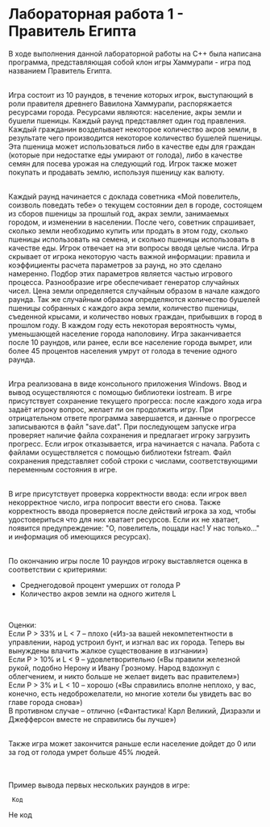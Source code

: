 # Лабораторная работа 1 - Правитель Египта

В ходе выполнения данной лабораторной работы на С++ была написана программа, представляющая собой клон игры Хаммурапи - игра под названием Правитель Египта.
  <br /><br />
  
Игра состоит из 10 раундов, в течение которых игрок, выступающий в роли правителя древнего Вавилона Хаммурапи, распоряжается ресурсами города. 
Ресурсами являются: население, акры земли и бушели пшеницы. Каждый раунд представляет один год правления. 
Каждый гражданин возделывает некоторое количество акров земли, в результате чего производится некоторое количество бушелей пшеницы. 
Эта пшеница может использоваться либо в качестве еды для граждан (которые при недостатке еды умирают от голода), либо в качестве семян для посева урожая на следующий год. Игрок также может покупать и продавать землю, используя пшеницу как валюту. 
  <br /><br />
  
Каждый раунд начинается с доклада советника «Мой повелитель, соизволь поведать тебе» о текущем состоянии дел в городе, состоящем из сборов пшеницы за прошлый год, 
акрах земли, занимаемых городом, и изменении в населении. После чего, советник спрашивает, сколько земли необходимо купить или продать в этом году, сколько пшеницы 
использовать на семена, и сколько пшеницы использовать в качестве еды. Игрок отвечает на эти вопросы вводя целые числа. Игра скрывает от игрока некоторую часть важной 
информации: правила и коэффициенты расчета параметров за раунд, но это сделано намеренно. Подбор этих параметров является частью игрового процесса. Разнообразие игре 
обеспечивает генератор случайных чисел. Цена земли определяется случайным образом в начале каждого раунда. Так же случайным образом определяются количество бушелей 
пшеницы собранных с каждого акра земли, количество пшеницы, съеденной крысами, и количество новых граждан, прибывших в город в прошлом году. В каждом году есть некоторая 
вероятность чумы, уменьшающей население города наполовину. Игра заканчивается после 10 раундов, или ранее, если все население города вымрет, или более 45 процентов 
населения умрут от голода в течение одного раунда.
  <br /><br />
  
Игра реализована в виде консольного приложения Windows. Ввод и вывод осуществляются с помощью библиотеки iostream. В игре присутствует сохранение текущего прогресса: после каждого хода игра задаёт игроку вопрос, желает ли он продолжить игру. При отрицательном ответе программа завершается, и данные о прогрессе записываются в файл "save.dat". При последующем запуске игра проверяет наличие файла сохранения и предлагает игроку загрузить прогресс. Если игрок отказывается, игра начинается с начала. Работа с файлами осуществляется с помощью библиотеки fstream. Файл сохранения представляет собой строки с числами, соответствующими переменным состояния в игре.
  <br /><br />
  
В игре присутствует проверка корректности ввода: если игрок ввел некорректное число, игра попросит ввести его снова. Также корректность ввода проверяется после действий игрока за ход, чтобы удостовериться что для них хватает ресурсов. Если их не хватает, появится предупреждение: "О, повелитель, пощади нас! У нас только..." и информация об имеющихся ресурсах).
  <br /><br />
  
 По окончанию игры после 10 раундов игроку выставляется оценка в соответствии с критериями:
  <br />
  - Среднегодовой процент умерших от голода P  
  - Количество акров земли на одного жителя L
  <br />
  
Оценки:<br />
   Если P > 33% и L < 7 – плохо («Из-за вашей некомпетентности в управлении, народ устроил бунт, и изгнал вас их города. Теперь вы вынуждены влачить жалкое существование в изгнании»)
   <br />
  Если P > 10% и L < 9 – удовлетворительно («Вы правили железной рукой, подобно Нерону и Ивану Грозному. Народ вздохнул с облегчением, и никто больше не желает видеть вас правителем»)
  <br />
  Если P > 3% и L < 10 – хорошо («Вы справились вполне неплохо, у вас, конечно, есть недоброжелатели, но многие хотели бы увидеть вас во главе города снова»)
  <br />
  В противном случае – отлично («Фантастика! Карл Великий, Дизраэли и Джефферсон вместе не справились бы лучше»)
  <br /><br />

Также игра может закончится раньше если население дойдет до 0 или за год от голода умрет больше 45% людей.
  <br /><br /><br />
  
Пример вывода первых нескольких раундов в игре:
  <br />
```
 Код
```
Не код
